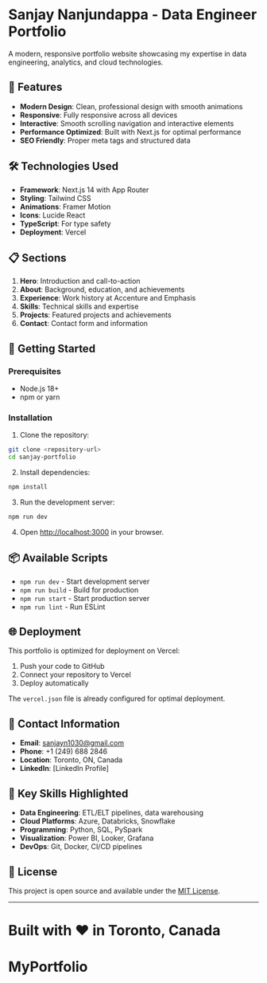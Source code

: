 # Sanjay Nanjundappa - Data Engineer Portfolio

A modern, responsive portfolio website showcasing my expertise in data engineering, analytics, and cloud technologies.

## 🚀 Features

- **Modern Design**: Clean, professional design with smooth animations
- **Responsive**: Fully responsive across all devices
- **Interactive**: Smooth scrolling navigation and interactive elements
- **Performance Optimized**: Built with Next.js for optimal performance
- **SEO Friendly**: Proper meta tags and structured data

## 🛠️ Technologies Used

- **Framework**: Next.js 14 with App Router
- **Styling**: Tailwind CSS
- **Animations**: Framer Motion
- **Icons**: Lucide React
- **TypeScript**: For type safety
- **Deployment**: Vercel

## 📋 Sections

1. **Hero**: Introduction and call-to-action
2. **About**: Background, education, and achievements
3. **Experience**: Work history at Accenture and Emphasis
4. **Skills**: Technical skills and expertise
5. **Projects**: Featured projects and achievements
6. **Contact**: Contact form and information

## 🚀 Getting Started

### Prerequisites

- Node.js 18+ 
- npm or yarn

### Installation

1. Clone the repository:
```bash
git clone <repository-url>
cd sanjay-portfolio
```

2. Install dependencies:
```bash
npm install
```

3. Run the development server:
```bash
npm run dev
```

4. Open [http://localhost:3000](http://localhost:3000) in your browser.

## 📦 Available Scripts

- `npm run dev` - Start development server
- `npm run build` - Build for production
- `npm run start` - Start production server
- `npm run lint` - Run ESLint

## 🌐 Deployment

This portfolio is optimized for deployment on Vercel:

1. Push your code to GitHub
2. Connect your repository to Vercel
3. Deploy automatically

The `vercel.json` file is already configured for optimal deployment.

## 📱 Contact Information

- **Email**: sanjayn1030@gmail.com
- **Phone**: +1 (249) 688 2846
- **Location**: Toronto, ON, Canada
- **LinkedIn**: [LinkedIn Profile]

## 🎯 Key Skills Highlighted

- **Data Engineering**: ETL/ELT pipelines, data warehousing
- **Cloud Platforms**: Azure, Databricks, Snowflake
- **Programming**: Python, SQL, PySpark
- **Visualization**: Power BI, Looker, Grafana
- **DevOps**: Git, Docker, CI/CD pipelines

## 📄 License

This project is open source and available under the [MIT License](LICENSE).

---

Built with ❤️ in Toronto, Canada 
=======
# MyPortfolio
